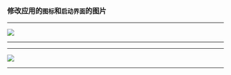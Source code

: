 ### 修改应用的`图标`和`启动界面`的图片
---

![](file:///Users/apple/Desktop/Library/LibrarypPictures/Snip20160516_13.png)

---

---

![](file:///Users/apple/Desktop/Library/LibrarypPictures/Snip20160516_14.png)

---



